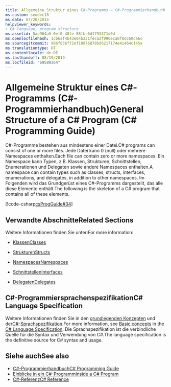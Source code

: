 ```yaml
---
title: Allgemeine Struktur eines C#-Programms – C#-Programmierhandbuch
ms.custom: seodec18
ms.date: 07/20/2015
helpviewer_keywords:
- C# language, program structure
ms.assetid: 5ae964a5-0ef0-40fe-88fb-6d1793371d0d
ms.openlocfilehash: 1cb6af4b43e04b231feca2f996eca0f8dc60da6c
ms.sourcegitcommit: 986f836f72ef10876878bd6217174e41464c145a
ms.translationtype: HT
ms.contentlocale: de-DE
ms.lasthandoff: 08/19/2019
ms.locfileid: "69589364"
---
```

# <a name="general-structure-of-a-c-program-c-programming-guide"></a><span data-ttu-id="fabf5-102">Allgemeine Struktur eines C#-Programms (C#-Programmierhandbuch)</span><span class="sxs-lookup"><span data-stu-id="fabf5-102">General Structure of a C# Program (C# Programming Guide)</span></span>
<span data-ttu-id="fabf5-103">C#-Programme bestehen aus mindestens einer Datei.</span><span class="sxs-lookup"><span data-stu-id="fabf5-103">C# programs can consist of one or more files.</span></span> <span data-ttu-id="fabf5-104">Jede Datei kann 0 (null) oder mehrere Namespaces enthalten.</span><span class="sxs-lookup"><span data-stu-id="fabf5-104">Each file can contain zero or more namespaces.</span></span> <span data-ttu-id="fabf5-105">Ein Namespace kann Typen, z.B. Klassen, Strukturen, Schnittstellen, Enumerationen und Delegaten sowie andere Namespaces enthalten.</span><span class="sxs-lookup"><span data-stu-id="fabf5-105">A namespace can contain types such as classes, structs, interfaces, enumerations, and delegates, in addition to other namespaces.</span></span> <span data-ttu-id="fabf5-106">Im Folgenden wird das Grundgerüst eines C#-Programms dargestellt, das alle diese Elemente enthält.</span><span class="sxs-lookup"><span data-stu-id="fabf5-106">The following is the skeleton of a C# program that contains all of these elements.</span></span>  
  
 [!code-csharp[csProgGuide#34](~/samples/snippets/csharp/VS_Snippets_VBCSharp/csProgGuide/CS/class2.cs#34)]  
  
## <a name="related-sections"></a><span data-ttu-id="fabf5-107">Verwandte Abschnitte</span><span class="sxs-lookup"><span data-stu-id="fabf5-107">Related Sections</span></span>  
 <span data-ttu-id="fabf5-108">Weitere Informationen finden Sie unter:</span><span class="sxs-lookup"><span data-stu-id="fabf5-108">For more information:</span></span>  
  
- [<span data-ttu-id="fabf5-109">Klassen</span><span class="sxs-lookup"><span data-stu-id="fabf5-109">Classes</span></span>](../classes-and-structs/classes.md)  
  
- [<span data-ttu-id="fabf5-110">Strukturen</span><span class="sxs-lookup"><span data-stu-id="fabf5-110">Structs</span></span>](../classes-and-structs/structs.md)  
  
- [<span data-ttu-id="fabf5-111">Namespaces</span><span class="sxs-lookup"><span data-stu-id="fabf5-111">Namespaces</span></span>](../namespaces/index.md)  
  
- [<span data-ttu-id="fabf5-112">Schnittstellen</span><span class="sxs-lookup"><span data-stu-id="fabf5-112">Interfaces</span></span>](../interfaces/index.md)  
  
- [<span data-ttu-id="fabf5-113">Delegaten</span><span class="sxs-lookup"><span data-stu-id="fabf5-113">Delegates</span></span>](../delegates/index.md)  
  
## <a name="c-language-specification"></a><span data-ttu-id="fabf5-114">C#-Programmiersprachenspezifikation</span><span class="sxs-lookup"><span data-stu-id="fabf5-114">C# Language Specification</span></span>  

<span data-ttu-id="fabf5-115">Weitere Informationen finden Sie in den [grundlegenden Konzepten](~/_csharplang/spec/basic-concepts.md) und der[C#-Sprachspezifikation](../../language-reference/language-specification/index.md).</span><span class="sxs-lookup"><span data-stu-id="fabf5-115">For more information, see [Basic concepts](~/_csharplang/spec/basic-concepts.md) in the [C# Language Specification](../../language-reference/language-specification/index.md).</span></span> <span data-ttu-id="fabf5-116">Die Sprachspezifikation ist die verbindliche Quelle für die Syntax und Verwendung von C#.</span><span class="sxs-lookup"><span data-stu-id="fabf5-116">The language specification is the definitive source for C# syntax and usage.</span></span>
  
## <a name="see-also"></a><span data-ttu-id="fabf5-117">Siehe auch</span><span class="sxs-lookup"><span data-stu-id="fabf5-117">See also</span></span>

- [<span data-ttu-id="fabf5-118">C#-Programmierhandbuch</span><span class="sxs-lookup"><span data-stu-id="fabf5-118">C# Programming Guide</span></span>](../index.md)
- [<span data-ttu-id="fabf5-119">Einblicke in ein C#-Programm</span><span class="sxs-lookup"><span data-stu-id="fabf5-119">Inside a C# Program</span></span>](./index.md)
- [<span data-ttu-id="fabf5-120">C#-Referenz</span><span class="sxs-lookup"><span data-stu-id="fabf5-120">C# Reference</span></span>](../../language-reference/index.md)
